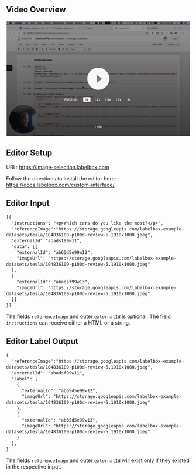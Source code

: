 ## Video Overview

[![Video Tutorial](./video.png)](https://www.loom.com/share/5b53617b027d4ef382d56a8dcc6ca5f1)

## Editor Setup

URL: https://image-selection.labelbox.com

Follow the directions to install the editor here: https://docs.labelbox.com/custom-interface/

## Editor Input

```
[{
  "instructions": "<p>Which cars do you like the most?</p>",
  "referenceImage":"https://storage.googleapis.com/labelbox-example-datasets/tesla/104836109-p100d-review-5.1910x1000.jpeg",
  "externalId":"abadsf99w11",
  "data": [{
    "externalId": "ab65d5e99w12",
    "imageUrl": "https://storage.googleapis.com/labelbox-example-datasets/tesla/104836109-p100d-review-5.1910x1000.jpeg"
  },
  {
    "externalId": "abadsf99w13",
    "imageUrl": "https://storage.googleapis.com/labelbox-example-datasets/tesla/104836109-p100d-review-5.1910x1000.jpeg"
  }]
}]
```

The fields `referenceImage` and outer `externalId` is optional.
The field `instructions` can receive either a HTML or a string.

## Editor Label Output

```
{
  "referenceImage":"https://storage.googleapis.com/labelbox-example-datasets/tesla/104836109-p100d-review-5.1910x1000.jpeg",
  "externalId": "abadsf99w11",
  "label": [
    {
      "externalId": "ab65d5e99w12",
      "imageUrl": "https://storage.googleapis.com/labelbox-example-datasets/tesla/104836109-p100d-review-5.1910x1000.jpeg"
    },
    {
      "externalId": "ab65d5e99w13",
      "imageUrl": "https://storage.googleapis.com/labelbox-example-datasets/tesla/104836109-p100d-review-5.1910x1000.jpeg"
    }
  ],
}
```

The fields `referenceImage` and outer `externalId` will exist only if they existed in the respective input.
